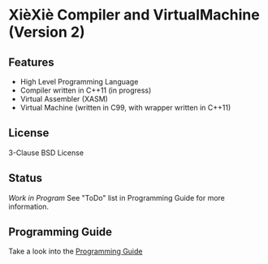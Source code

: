XièXiè Compiler and VirtualMachine (Version 2)
==============================================

Features
--------

- High Level Programming Language
- Compiler written in C++11 (in progress)
- Virtual Assembler (XASM)
- Virtual Machine (written in C99, with wrapper written in C++11)

License
-------

3-Clause BSD License

Status
------

*Work in Program*
See "ToDo" list in Programming Guide for more information.

Programming Guide
-----------------

Take a look into the [Programming Guide](docu/TeX/xiexie-programming-guide.pdf)
